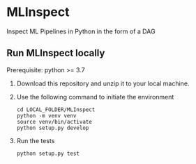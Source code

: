 # MLInspect
Inspect ML Pipelines in Python in the form of a DAG

## Run MLInspect locally

Prerequisite: python >=  3.7

1. Download this repository and unzip it to your local machine.
2. Use the following command to initiate the environment

	`cd LOCAL_FOLDER/MLInspect` <br>
	`python -m venv venv` <br>
	`source venv/bin/activate` <br>
	 `python setup.py develop` <br>

3. Run the tests

    `python setup.py test` <br>